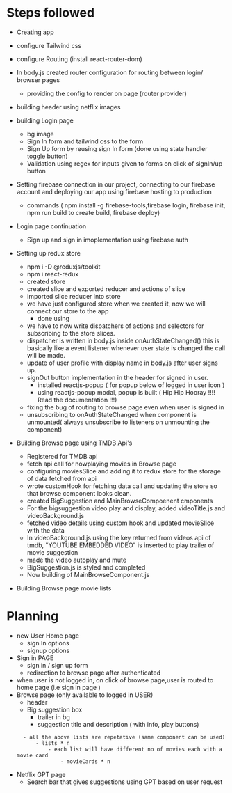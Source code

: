 # Steps followed

- Creating app
- configure Tailwind css
- configure Routing (install react-router-dom)
- In body.js created router configuration for routing between login/ browser pages
    - providing the config to render on page (router provider)
- building header using netflix images
- building Login page 
    - bg image
    - Sign In form and tailwind css to the form
    - Sign Up form by reusing sign In form (done using state handler toggle button)
    - Validation using regex for inputs given to forms on click of signIn/up button

- Setting firebase connection in our project, connecting to our firebase account and deploying our app using firebase hosting to production
    - commands ( npm install -g firebase-tools,firebase login, firebase init, npm run build to create build, firebase deploy)

- Login page continuation
    - Sign up and sign in imoplementation using firebase auth
- Setting up redux store
    - npm i -D @reduxjs/toolkit
    - npm i react-redux
    - created store
    - created slice and exported reducer and actions of slice
    - imported slice reducer into store
    - we have just configured store when we created it, now we will connect our store to the app
        - done using <provider store={appStore}></provider>
    - we have to now write dispatchers of actions and selectors for subscribing to the store slices.
    - dispatcher is written in body.js inside onAuthStateChanged() this is basically like  a event listener whenever user state is changed the call will be made.
    - update of user profile with display name in body.js after user signs up.
    - signOut button implementation in the header for signed in user.
        - installed reactjs-popup ( for popup below of logged in user icon )
        - using reactjs-popup modal, popup is built ( Hip Hip Hooray !!!! Read the documentation !!!)
    - fixing the bug of routing to browse page even when user is signed in
    - unsubscribing to onAuthStateChanged when component is unmounted( always unsubscribe to listeners on unmounting the component)


- Building Browse page using TMDB Api's
    - Registered for TMDB api
    - fetch api call for nowplaying movies in Browse page
    - configuring moviesSlice and adding it to redux store for the storage of data fetched from api
    - wrote customHook for fetching data call and updating the store so that browse component looks clean.
    - created BigSuggestion and MainBrowseCompoenent cmponents
    - For the bigsuggestion video play and display, added videoTitle.js and videoBackground.js
    - fetched video details using custom hook and updated movieSlice with the data
    - In videoBackground.js using the key returned from videos api of tmdb, "YOUTUBE EMBEDDED VIDEO" is inserted to play trailer of 
        movie suggestion
    - made the video autoplay and mute
    - BigSuggestion.js is styled and completed
    - Now building of MainBrowseComponent.js

- Building Browse page movie lists
# Planning 
- new User Home page
    - sign In options
    - signup options
- Sign in PAGE
    - sign in / sign up form 
    - redirection to browse page after authenticated
- when user is not logged in, on click of browse page,user is routed to home page (i.e sign in page )
- Browse page (only available to logged in USER)
    - header
    - Big suggestion box
        - trailer in bg
        - suggestion title and description ( with info, play buttons)
    <!-- - suggestions for you section
        - scrollable list of suggestions
    - suggestions based on genre
        - scrollable list of suggestions
    - Top 10 movies list
    - Top 10 series list -->
        - all the above lists are repetative (same component can be used)
            - lists * n
                - each list will have different no of movies each with a movie card
                    - movieCards * n

- Netflix GPT page
    - Search bar that gives suggestions using GPT based on user request